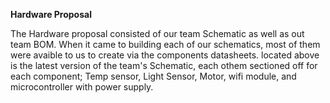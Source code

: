 **Hardware Proposal**


The Hardware proposal consisted of our team Schematic as well as out team BOM. When it came to building each of our schematics, most of them were avaible to us to create via the components datasheets. located above is the latest version of the team's Schematic, each othem sectioned off for each component; Temp sensor, Light Sensor, Motor, wifi module, and microcontroller with power supply.
